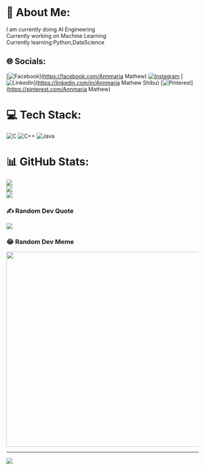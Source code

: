 # 💫 About Me:
I am currently doing AI Engineering<br>Currently working on Machine Learning<br>Currently learning:Python,DataScience


## 🌐 Socials:
 [![Facebook](https://img.shields.io/badge/Facebook-%231877F2.svg?logo=Facebook&logoColor=white)](https://facebook.com/Annmaria Mathew) [![Instagram](https://img.shields.io/badge/Instagram-%23E4405F.svg?logo=Instagram&logoColor=white)](https://instagram.com/sparkly_625) [![LinkedIn](https://img.shields.io/badge/LinkedIn-%230077B5.svg?logo=linkedin&logoColor=white)](https://linkedin.com/in/Annmaria Mathew Shibu) [![Pinterest](https://img.shields.io/badge/Pinterest-%23E60023.svg?logo=Pinterest&logoColor=white)](https://pinterest.com/Annmaria Mathew) 

# 💻 Tech Stack:
![C](https://img.shields.io/badge/c-%2300599C.svg?style=for-the-badge&logo=c&logoColor=white) ![C++](https://img.shields.io/badge/c++-%2300599C.svg?style=for-the-badge&logo=c%2B%2B&logoColor=white) ![Java](https://img.shields.io/badge/java-%23ED8B00.svg?style=for-the-badge&logo=java&logoColor=white)
# 📊 GitHub Stats:
![](https://github-readme-stats.vercel.app/api?username=Annmaria06&theme=flag-india&hide_border=false&include_all_commits=false&count_private=false)<br/>
![](https://github-readme-streak-stats.herokuapp.com/?user=Annmaria06&theme=flag-india&hide_border=false)<br/>
![](https://github-readme-stats.vercel.app/api/top-langs/?username=Annmaria06&theme=flag-india&hide_border=false&include_all_commits=false&count_private=false&layout=compact)

### ✍️ Random Dev Quote
![](https://quotes-github-readme.vercel.app/api?type=horizontal&theme=radical)

### 😂 Random Dev Meme
<img src="https://random-memer.herokuapp.com/" width="512px"/>

---
[![](https://visitcount.itsvg.in/api?id=Annmaria06&icon=0&color=9)](https://visitcount.itsvg.in)

<!-- Proudly created with GPRM ( https://gprm.itsvg.in ) -->
